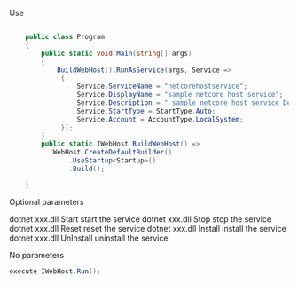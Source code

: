 Use

```cs

    public class Program
    {
        public static void Main(string[] args)
        {
            BuildWebHost().RunAsService(args, Service =>
             {
                 Service.ServiceName = "netcorehostservice";
                 Service.DisplayName = "sample netcore host service";
                 Service.Description = " sample netcore host service Description";
                 Service.StartType = StartType.Auto;
                 Service.Account = AccountType.LocalSystem;
             });
        }
        public static IWebHost BuildWebHost() =>
           WebHost.CreateDefaultBuilder()
               .UseStartup<Startup>()
               .Build();

    }

```

Optional parameters

dotnet xxx.dll  Start             start the service
dotnet xxx.dll  Stop              stop the service
dotnet xxx.dll  Reset             reset the service
dotnet xxx.dll  Install           install the service
dotnet xxx.dll  UnInstall         uninstall the service

No parameters

   ```cs
   execute IWebHost.Run();
   ```

